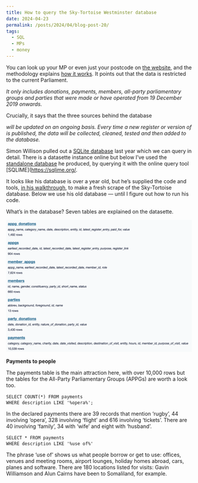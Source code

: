 ```yaml
---
title: How to query the Sky-Tortoise Westminster database
date: 2024-04-23
permalink: /posts/2024/04/blog-post-20/
tags:
  - SQL
  - MPs
  - money 
---
```


You can look up your MP or even just your postcode on [the website](https://news.sky.com/story/westminster-accounts-search-for-your-mp-or-enter-your-full-postcode-12771627), and the methodology explains [how it works](https://www.tortoisemedia.com/2023/01/08/the-westminster-accounts-methodology/). It points out that the data is restricted to the current Parliament.

*It only includes donations, payments, members, all-party parliamentary groups and parties that were made or have operated from 19 December 2019 onwards.* 

Crucially, it says that the three sources behind the database

*will be updated on an ongoing basis. Every time a new register or version of is published, the data will be collected, cleaned, tested and then added to the database.*

Simon Willison pulled out a [SQLite database](https://lite.datasette.io/?sql=https://gist.github.com/simonw/ee4d5938016b10c490f7efa03c4bf185) last year which we can query in detail. There is a datasette instance online but below I’ve used the [standalone database](https://static.simonwillison.net/static/2023/sky-westminster-files.db) he produced, by querying it with the online query tool [SQLIME](https://sqlime.org/. 

It looks like his database is over a year old, but he’s supplied the code and tools, [in his walkthrough](https://til.simonwillison.net/shot-scraper/scraping-flourish), to make a fresh scrape of the Sky-Tortoise database. Below we use his old database — until I figure out how to run his code.

What’s in the database? Seven tables are explained on the datasette.

<img src="/images/sql_money_pics/tables.jpg" alt="drawing" width="600"/>

**Payments to people**

The payments table is the main attraction here, with over 10,000 rows but the tables for the All-Party Parliamentary Groups (APPGs) are worth a look too. 

```
SELECT COUNT(*) FROM payments 
WHERE description LIKE '%opera%';
```

In the declared payments there are 39 records that mention ‘rugby’, 44 involving ‘opera’, 328 involving ‘flight’ and 616 involving ‘tickets’. There are 40 involving ‘family’, 34 with ‘wife’ and eight with ‘husband’.

```
SELECT * FROM payments 
WHERE description LIKE '%use of%'
```

The phrase ‘use of’ shows us what people borrow or get to use: offices, venues and meeting rooms, airport lounges, holiday homes abroad, cars, planes and software. There are 180 locations listed for visits: Gavin Williamson and Alun Cairns have been to Somaliland, for example.



